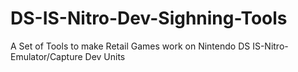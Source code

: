 # DS-IS-Nitro-Dev-Sighning-Tools
A Set of Tools to make Retail Games work on Nintendo DS IS-Nitro-Emulator/Capture Dev Units
